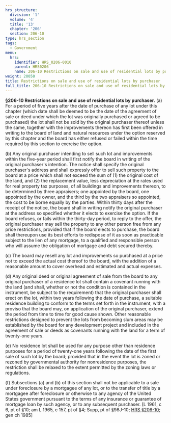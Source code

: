 ```yaml
---
hrs_structure:
  division: '1'
  volume: '4'
  title: '13'
  chapter: '206'
  section: 206-10
type: hrs_section
tags:
  - Government
menu:
  hrs:
    identifier: HRS_0206-0010
    parent: HRS0206
    name: 206-10 Restrictions on sale and use of residential lots by purchaser
weight: 20050
title: Restrictions on sale and use of residential lots by purchaser
full_title: 206-10 Restrictions on sale and use of residential lots by purchaser
---
```

**§206-10 Restrictions on sale and use of residential lots by purchaser.** (a) For a period of five years after the date of purchase of any lot under this chapter (which date shall be deemed to be the date of the agreement of sale or deed under which the lot was originally purchased or agreed to be purchased) the lot shall not be sold by the original purchaser thereof unless the same, together with the improvements thereon has first been offered in writing to the board of land and natural resources under the option reserved by this chapter and the board has either refused or failed within the time required by this section to exercise the option.

(b) Any original purchaser intending to sell such lot and improvements within the five-year period shall first notify the board in writing of the original purchaser's intention. The notice shall specify the original purchaser's address and shall expressly offer to sell such property to the board at a price which shall not exceed the sum of (1) the original cost of the land, and (2) the replacement value, less depreciation at the rates used for real property tax purposes, of all buildings and improvements thereon, to be determined by three appraisers; one appointed by the board, one appointed by the owner, and the third by the two appraisers so appointed, the cost to be borne equally by the parties. Within thirty days after the receipt of the notice, the board shall in writing notify the original purchaser at the address so specified whether it elects to exercise the option. If the board refuses, or fails within the thirty-day period, to reply to the offer, the original purchaser may sell the property to any other person free from any price restrictions, provided that if the board elects to purchase, the board shall thereupon use its best efforts to redispose of it as soon as practicable subject to the lien of any mortgage, to a qualified and responsible person who will assume the obligation of mortgage and debt secured thereby.

(c) The board may resell any lot and improvements so purchased at a price not to exceed the actual cost thereof to the board, with the addition of a reasonable amount to cover overhead and estimated and actual expenses.

(d) Any original deed or original agreement of sale from the board to any original purchaser of a residence lot shall contain a covenant running with the land (and shall, whether or not the condition is contained in the instrument, be subject to the requirement) that the original purchaser shall erect on the lot, within two years following the date of purchase, a suitable residence building to conform to the terms set forth in the instrument, with a proviso that the board may, on application of the original purchaser, extend the period from time to time for good cause shown. Other reasonable restrictions designed to prevent the lots from becoming slum areas may be established by the board for any development project and included in the agreement of sale or deeds as covenants running with the land for a term of twenty-one years.

(e) No residence lot shall be used for any purpose other than residence purposes for a period of twenty-one years following the date of the first sale of such lot by the board; provided that in the event the lot is zoned or rezoned by governmental authority for nonresidence purposes, the restriction shall be relaxed to the extent permitted by the zoning laws or regulations.

(f) Subsections (a) and (b) of this section shall not be applicable to a sale under foreclosure by a mortgagee of any lot, or to the transfer of title by a mortgagee after foreclosure or otherwise to any agency of the United States government pursuant to the terms of any insurance or guarantee of mortgage loan by such agency, or to any subsequent purchaser. [L 1961, c 6, pt of §10; am L 1965, c 157, pt of §4; Supp, pt of §98J-10; [HRS §206-10](/title-13/chapter-206/section-206-10/); gen ch 1985]